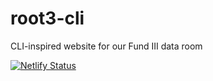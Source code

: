 # root3-cli
CLI-inspired website for our Fund III data room

[![Netlify Status](https://api.netlify.com/api/v1/badges/b75e1391-11f0-4b16-97cb-179b923b94d9/deploy-status)](https://app.netlify.com/sites/rootvc-fund3-cli/deploys)
